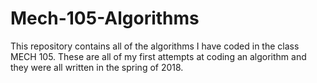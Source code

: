 # Mech-105-Algorithms
This repository contains all of the algorithms I have coded in the class MECH 105.
These are all of my first attempts at coding an algorithm and they were all written in the spring of 2018.
